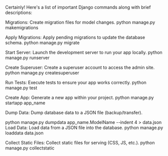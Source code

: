 
Certainly! Here's a list of important Django commands along with brief descriptions:

Migrations:
Create migration files for model changes.
python manage.py makemigrations

Apply Migrations:
Apply pending migrations to update the database schema.
python manage.py migrate

Start Server:
Launch the development server to run your app locally.
python manage.py runserver

Create Superuser:
Create a superuser account to access the admin site.
python manage.py createsuperuser

Run Tests:
Execute tests to ensure your app works correctly.
python manage.py test

Create App:
Generate a new app within your project.
python manage.py startapp app_name

Dump Data:
Dump database data to a JSON file (backup/transfer).

python manage.py dumpdata app_name.ModelName --indent 4 > data.json
Load Data:
Load data from a JSON file into the database.
python manage.py loaddata data.json

Collect Static Files:
Collect static files for serving (CSS, JS, etc.).
python manage.py collectstatic
